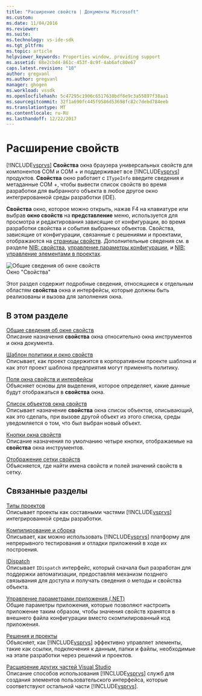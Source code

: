 ```yaml
---
title: "Расширение свойств | Документы Microsoft"
ms.custom: 
ms.date: 11/04/2016
ms.reviewer: 
ms.suite: 
ms.technology: vs-ide-sdk
ms.tgt_pltfrm: 
ms.topic: article
helpviewer_keywords: Properties window, providing support
ms.assetid: 68e2cbd4-861c-453f-8c9f-4ab6afc80e67
caps.latest.revision: "18"
author: gregvanl
ms.author: gregvanl
manager: ghogen
ms.workload: vssdk
ms.openlocfilehash: 5c47295c1906c6517638bdf8e9c3a55897f38aa1
ms.sourcegitcommit: 32f1a690fc445f9586d53698fc82c7debd784eeb
ms.translationtype: MT
ms.contentlocale: ru-RU
ms.lasthandoff: 12/22/2017
---
```

# <a name="extending-properties"></a>Расширение свойств
[!INCLUDE[vsprvs](../../code-quality/includes/vsprvs_md.md)] **Свойства** окна браузера универсальных свойств для компонентов COM и COM + и поддерживает все [!INCLUDE[vsprvs](../../code-quality/includes/vsprvs_md.md)] продуктов. **Свойства** окно работает с `ITypeInfo` введите сведения и метаданные COM +, чтобы вывести список свойств во время разработки для выбранного объекта в любое другое окно интегрированной среды разработки (IDE).  
  
 **Свойства** окно, которое можно открыть, нажав F4 на клавиатуре или выбрав **окно свойств** на **представление** меню, используется для просмотра и редактирования зависящие от конфигурации, во время разработки свойства и события выбранных объектов. Свойства, зависящие от конфигурации, связанные с решениями и проектами, отображаются на [страницы свойств](../../extensibility/internals/property-pages.md). Дополнительные сведения см. в разделе [NIB: свойства](http://msdn.microsoft.com/en-us/fb126574-24ad-4c96-9b2b-6e1f3879ba50), [управление параметры конфигурации](../../extensibility/internals/managing-configuration-options.md), и [NIB: управление элементами в проектах](http://msdn.microsoft.com/en-us/762e606b-7f44-4b66-97a1-e30a703654a0).  
  
 ![Общие сведения об окне свойств](../../extensibility/internals/media/vspropertieswindow.png "vsPropertiesWindow")  
Окно \"Свойства\"  
  
 Этот раздел содержит подробные сведения, относящиеся к отдельным областям **свойства** окна и интерфейсы, которые должны быть реализованы и вызова для заполнения окна.  
  
## <a name="in-this-section"></a>В этом разделе  
 [Общие сведения об окне свойств](../../extensibility/internals/properties-window-overview.md)  
 Описание назначения **свойства** окна относительно окна инструментов и окна документа.  
  
 [Шаблон политики и окно свойств](../../extensibility/internals/template-policy-and-the-properties-window.md)  
 Описывает, как проект содержится в корпоративном проекте шаблона и как этот проект шаблона предприятия могут применять политику.  
  
 [Поля окна свойств и интерфейсы](../../extensibility/internals/properties-window-fields-and-interfaces.md)  
 Объясняет основы для выделения, которое определяет, какие данные будут отображаться в **свойства** окна.  
  
 [Список объектов окна свойств](../../extensibility/internals/properties-window-object-list.md)  
 Описывает назначение **свойства** окна список объектов, описывающий, как это сделать, при вызове другой объект из этого списка, среды уведомляется о том, что был выбран новый объект.  
  
 [Кнопки окна свойств](../../extensibility/internals/properties-window-buttons.md)  
 Описание назначения по умолчанию четыре кнопки, отображаемые на **свойства** окна инструментов.  
  
 [Отображение сетки свойств](../../extensibility/internals/properties-display-grid.md)  
 Объясняется, где найти имена свойств и полей значений свойств в сетку.  
  
## <a name="related-sections"></a>Связанные разделы  
 [Типы проектов](../../extensibility/internals/project-types.md)  
 Описывает проекты как составными частями [!INCLUDE[vsprvs](../../code-quality/includes/vsprvs_md.md)] интегрированной среды разработки.  
  
 [Компилирование и сборка](../../ide/compiling-and-building-in-visual-studio.md)  
 Описывает, как можно использовать [!INCLUDE[vsprvs](../../code-quality/includes/vsprvs_md.md)] платформу для непрерывного тестирования и отладки приложений в ходе их построения.  
  
 [IDispatch](https://msdn.microsoft.com/library/windows/desktop/ms221608.aspx)  
 Описывает `IDispatch` интерфейс, который сначала был разработан для поддержки автоматизации, предоставляя механизм позднего связывания для доступа и получать сведения о методы и свойства объекта.  
  
 [Управление параметрами приложения (.NET)](../../ide/managing-application-settings-dotnet.md)  
 Общие параметры приложения, которые позволяют настроить приложение таким образом, чтобы значения свойств хранятся в внешнего файла конфигурации вместо скомпилированный код приложения.  
  
 [Решения и проекты](../../ide/solutions-and-projects-in-visual-studio.md)  
 Объясняет, как [!INCLUDE[vsprvs](../../code-quality/includes/vsprvs_md.md)] эффективно управляет элементы, такие как ссылки, подключения к данным, папки и файлы, необходимые на этапе разработки через решений и проектов.  
  
 [Расширение других частей Visual Studio](../../extensibility/extending-other-parts-of-visual-studio.md)  
 Описание способов использования [!INCLUDE[vsprvs](../../code-quality/includes/vsprvs_md.md)] служб для создания элементов пользовательского интерфейса, которые соответствуют остальной части [!INCLUDE[vsprvs](../../code-quality/includes/vsprvs_md.md)].
